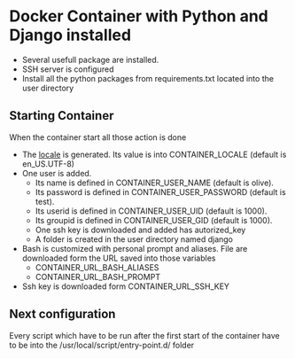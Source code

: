 # Docker Container with Python and Django installed

 - Several usefull package are installed.
 - SSH server is configured
 - Install all the python packages from requirements.txt located into the user directory

## Starting Container
When the container start all those action is done
 - The [locale][1] is generated. Its value is into CONTAINER_LOCALE (default is en_US.UTF-8)
 - One user is added.
   - Its name is defined in CONTAINER_USER_NAME (default is olive).
   - Its password is defined in CONTAINER_USER_PASSWORD (default is test).
   - Its userid is defined in CONTAINER_USER_UID (default is 1000).
   - Its groupid is defined in CONTAINER_USER_GID (default is 1000).
   - One ssh key is downloaded and added has autorized_key
   - A folder is created in the user directory named django
 - Bash is customized with personal prompt and aliases. File are downloaded form the URL saved into those variables   
   - CONTAINER_URL_BASH_ALIASES
   - CONTAINER_URL_BASH_PROMPT
 - Ssh key is downloaded form CONTAINER_URL_SSH_KEY

## Next configuration
 Every script which have to be run after the first start of the container have to be into the /usr/local/script/entry-point.d/ folder
 
[1]: https://help.ubuntu.com/community/Locale
